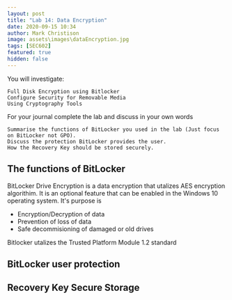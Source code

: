```yaml
---
layout: post
title: "Lab 14: Data Encryption"
date: 2020-09-15 10:34
author: Mark Christison
image: assets\images\dataEncryption.jpg
tags: [SEC602]
featured: true
hidden: false
---
```


You will investigate:

    Full Disk Encryption using Bitlocker
    Configure Security for Removable Media
    Using Cryptography Tools

For your journal complete the lab and discuss in your own words

    Summarise the functions of BitLocker you used in the lab (Just focus on BitLocker not GPO).
    Discuss the protection BitLocker provides the user.
    How the Recovery Key should be stored securely.

## The functions of BitLocker

BitLocker Drive Encryption is a data encryption that utalizes AES encryption algorithim. It is an optional feature that can be enabled in the Windows 10 operating system. It's purpose is

- Encryption/Decryption of data
- Prevention of loss of data
- Safe decommisioning of damaged or old drives

Bitlocker utalizes the Trusted Platform Module 1.2 standard

## BitLocker user protection

## Recovery Key Secure Storage
